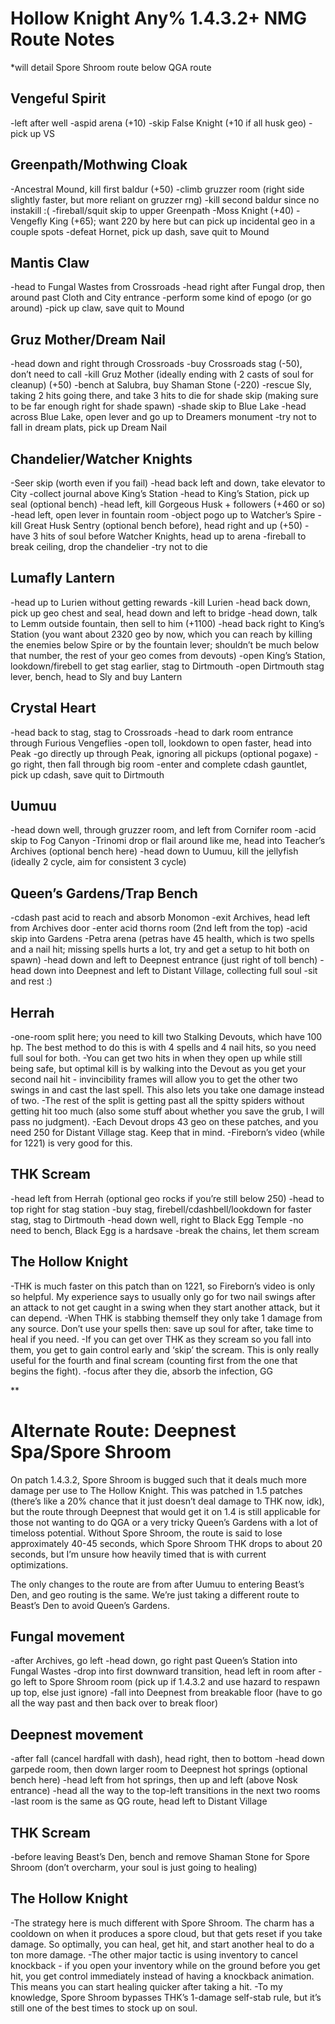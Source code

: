 # Hollow Knight Any% 1.4.3.2+ NMG Route Notes
*will detail Spore Shroom route below QGA route

## Vengeful Spirit
-left after well
-aspid arena (+10)
-skip False Knight (+10 if all husk geo)
-pick up VS

## Greenpath/Mothwing Cloak
-Ancestral Mound, kill first baldur (+50)
-climb gruzzer room (right side slightly faster, but more reliant on gruzzer rng)
-kill second baldur since no instakill :(
-fireball/squit skip to upper Greenpath
-Moss Knight (+40)
-Vengefly King (+65); want 220 by here but can pick up incidental geo in a couple spots
-defeat Hornet, pick up dash, save quit to Mound

## Mantis Claw
-head to Fungal Wastes from Crossroads
-head right after Fungal drop, then around past Cloth and City entrance
-perform some kind of epogo (or go around)
-pick up claw, save quit to Mound

## Gruz Mother/Dream Nail
-head down and right through Crossroads
-buy Crossroads stag (-50), don’t need to call
-kill Gruz Mother (ideally ending with 2 casts of soul for cleanup) (+50)
-bench at Salubra, buy Shaman Stone (-220)
-rescue Sly, taking 2 hits going there, and take 3 hits to die for shade skip (making sure to be far enough right for shade spawn)
-shade skip to Blue Lake
-head across Blue Lake, open lever and go up to Dreamers monument
-try not to fall in dream plats, pick up Dream Nail

## Chandelier/Watcher Knights
-Seer skip (worth even if you fail)
-head back left and down, take elevator to City
-collect journal above King’s Station
-head to King’s Station, pick up seal (optional bench)
-head left, kill Gorgeous Husk + followers (+460 or so)
-head left, open lever in fountain room
-object pogo up to Watcher’s Spire
-kill Great Husk Sentry (optional bench before), head right and up (+50)
-have 3 hits of soul before Watcher Knights, head up to arena
-fireball to break ceiling, drop the chandelier
-try not to die

## Lumafly Lantern
-head up to Lurien without getting rewards
-kill Lurien
-head back down, pick up geo chest and seal, head down and left to bridge
-head down, talk to Lemm outside fountain, then sell to him (+1100)
-head back right to King’s Station (you want about 2320 geo by now, which you can reach by killing the enemies below Spire or by the fountain lever; shouldn’t be much below that number, the rest of your geo comes from devouts)
-open King’s Station, lookdown/firebell to get stag earlier, stag to Dirtmouth
-open Dirtmouth stag lever, bench, head to Sly and buy Lantern

## Crystal Heart
-head back to stag, stag to Crossroads
-head to dark room entrance through Furious Vengeflies
-open toll, lookdown to open faster, head into Peak
-go directly up through Peak, ignoring all pickups (optional pogaxe)
-go right, then fall through big room
-enter and complete cdash gauntlet, pick up cdash, save quit to Dirtmouth

## Uumuu
-head down well, through gruzzer room, and left from Cornifer room
-acid skip to Fog Canyon
-Trinomi drop or flail around like me, head into Teacher’s Archives (optional bench here)
-head down to Uumuu, kill the jellyfish (ideally 2 cycle, aim for consistent 3 cycle)

## Queen’s Gardens/Trap Bench
-cdash past acid to reach and absorb Monomon
-exit Archives, head left from Archives door
-enter acid thorns room (2nd left from the top)
-acid skip into Gardens
-Petra arena (petras have 45 health, which is two spells and a nail hit; missing spells hurts a lot, try and get a setup to hit both on spawn)
-head down and left to Deepnest entrance (just right of toll bench)
-head down into Deepnest and left to Distant Village, collecting full soul
-sit and rest :)

## Herrah
-one-room split here; you need to kill two Stalking Devouts, which have 100 hp. The best method to do this is with 4 spells and 4 nail hits, so you need full soul for both.
-You can get two hits in when they open up while still being safe, but optimal kill is by walking into the Devout as you get your second nail hit - invincibility frames will allow you to get the other two swings in and cast the last spell. This also lets you take one damage instead of two.
-The rest of the split is getting past all the spitty spiders without getting hit too much (also some stuff about whether you save the grub, I will pass no judgment).
-Each Devout drops 43 geo on these patches, and you need 250 for Distant Village stag. Keep that in mind.
-Fireborn’s video (while for 1221) is very good for this.

## THK Scream
-head left from Herrah (optional geo rocks if you’re still below 250)
-head to top right for stag station
-buy stag, firebell/cdashbell/lookdown for faster stag, stag to Dirtmouth
-head down well, right to Black Egg Temple
-no need to bench, Black Egg is a hardsave
-break the chains, let them scream

## The Hollow Knight
-THK is much faster on this patch than on 1221, so Fireborn’s video is only so helpful. My experience says to usually only go for two nail swings after an attack to not get caught in a swing when they start another attack, but it can depend.
-When THK is stabbing themself they only take 1 damage from any source. Don’t use your spells then: save up soul for after, take time to heal if you need.
-If you can get over THK as they scream so you fall into them, you get to gain control early and ‘skip’ the scream. This is only really useful for the fourth and final scream (counting first from the one that begins the fight).
-focus after they die, absorb the infection, GG

**
# Alternate Route: Deepnest Spa/Spore Shroom

On patch 1.4.3.2, Spore Shroom is bugged such that it deals much more damage per use to The Hollow Knight. This was patched in 1.5 patches (there’s like a 20% chance that it just doesn’t deal damage to THK now, idk), but the route through Deepnest that would get it on 1.4 is still applicable for those not wanting to do QGA or a very tricky Queen’s Gardens with a lot of timeloss potential. Without Spore Shroom, the route is said to lose approximately 40-45 seconds, which Spore Shroom THK drops to about 20 seconds, but I’m unsure how heavily timed that is with current optimizations.

The only changes to the route are from after Uumuu to entering Beast’s Den, and geo routing is the same. We’re just taking a different route to Beast’s Den to avoid Queen’s Gardens.

## Fungal movement
-after Archives, go left
-head down, go right past Queen’s Station into Fungal Wastes
-drop into first downward transition, head left in room after
-go left to Spore Shroom room (pick up if 1.4.3.2 and use hazard to respawn up top, else just ignore)
-fall into Deepnest from breakable floor (have to go all the way past and then back over to break floor)

## Deepnest movement
-after fall (cancel hardfall with dash), head right, then to bottom
-head down garpede room, then down larger room to Deepnest hot springs (optional bench here)
-head left from hot springs, then up and left (above Nosk entrance)
-head all the way to the top-left transitions in the next two rooms
-last room is the same as QG route, head left to Distant Village

## THK Scream
-before leaving Beast’s Den, bench and remove Shaman Stone for Spore Shroom (don’t overcharm, your soul is just going to healing)

## The Hollow Knight
-The strategy here is much different with Spore Shroom. The charm has a cooldown on when it produces a spore cloud, but that gets reset if you take damage. So optimally, you can heal, get hit, and start another heal to do a ton more damage.
-The other major tactic is using inventory to cancel knockback - if you open your inventory while on the ground before you get hit, you get control immediately instead of having a knockback animation. This means you can start healing quicker after taking a hit.
-To my knowledge, Spore Shroom bypasses THK’s 1-damage self-stab rule, but it’s still one of the best times to stock up on soul.
